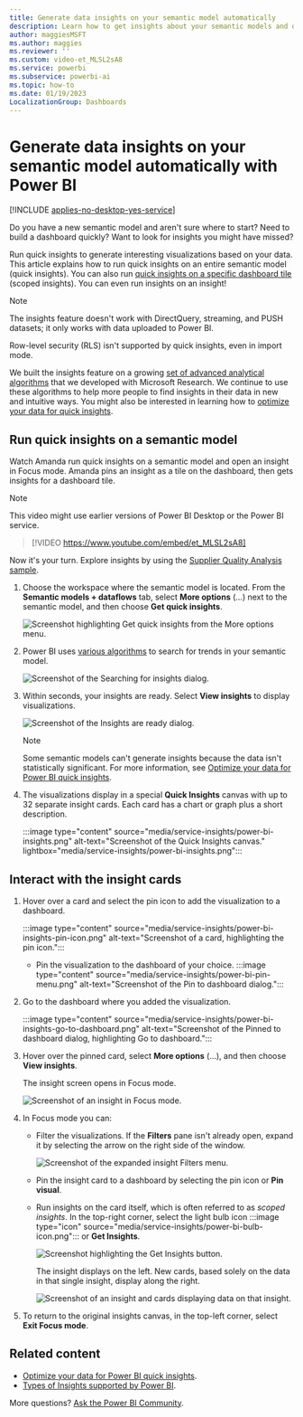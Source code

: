 ```yaml
---
title: Generate data insights on your semantic model automatically
description: Learn how to get insights about your semantic models and dashboard tiles.
author: maggiesMSFT
ms.author: maggies
ms.reviewer: ''
ms.custom: video-et_MLSL2sA8
ms.service: powerbi
ms.subservice: powerbi-ai
ms.topic: how-to
ms.date: 01/19/2023
LocalizationGroup: Dashboards
---
```

# Generate data insights on your semantic model automatically with Power BI

[!INCLUDE [applies-no-desktop-yes-service](../includes/applies-no-desktop-yes-service.md)]

Do you have a new semantic model and aren't sure where to start? Need to build a dashboard quickly? Want to look for insights you might have missed?

Run quick insights to generate interesting visualizations based on your data. This article explains how to run quick insights on an entire semantic model (quick insights). You can also run [quick insights on a specific dashboard tile](../consumer/end-user-insights.md) (scoped insights). You can even run insights on an insight!

> [!NOTE]
> The insights feature doesn't work with DirectQuery, streaming, and PUSH datasets; it only works with data uploaded to Power BI.
>
> Row-level security (RLS) isn't supported by quick insights, even in import mode.
>

We built the insights feature on a growing [set of advanced analytical algorithms](../consumer/end-user-insight-types.md) that we developed with Microsoft Research. We continue to use these algorithms to help more people to find insights in their data in new and intuitive ways. You might also be interested in learning how to [optimize your data for quick insights](service-insights-optimize.md).

## Run quick insights on a semantic model

Watch Amanda run quick insights on a semantic model and open an insight in Focus mode. Amanda pins an insight as a tile on the dashboard, then gets insights for a dashboard tile.

> [!NOTE]
> This video might use earlier versions of Power BI Desktop or the Power BI service.

> [!VIDEO https://www.youtube.com/embed/et_MLSL2sA8]

Now it's your turn. Explore insights by using the [Supplier Quality Analysis sample](sample-supplier-quality.md).

1. Choose the workspace where the semantic model is located. From the **Semantic models + dataflows** tab, select **More options** (...) next to the semantic model, and then choose **Get quick insights**.

    ![Screenshot highlighting Get quick insights from the More options menu.](media/service-insights/power-bi-tab.png)
2. Power BI uses [various algorithms](../consumer/end-user-insight-types.md) to search for trends in your semantic model.

    ![Screenshot of the Searching for insights dialog.](media/service-insights/pbi_autoinsightssearching.png)
3. Within seconds, your insights are ready. Select **View insights** to display visualizations.

    ![Screenshot of the Insights are ready dialog.](media/service-insights/pbi_autoinsightsuccess.png)

    > [!NOTE]
    > Some semantic models can't generate insights because the data isn't statistically significant. For more information, see [Optimize your data for Power BI quick insights](service-insights-optimize.md).
    >

4. The visualizations display in a special **Quick Insights** canvas with up to 32 separate insight cards. Each card has a chart or graph plus a short description.

    :::image type="content" source="media/service-insights/power-bi-insights.png" alt-text="Screenshot of the Quick Insights canvas." lightbox="media/service-insights/power-bi-insights.png":::

## Interact with the insight cards

1. Hover over a card and select the pin icon to add the visualization to a dashboard.

    :::image type="content" source="media/service-insights/power-bi-insights-pin-icon.png" alt-text="Screenshot of a card, highlighting the pin icon.":::
    * Pin the visualization to the dashboard of your choice.
    :::image type="content" source="media/service-insights/power-bi-pin-menu.png" alt-text="Screenshot of the Pin to dashboard dialog.":::

2. Go to the dashboard where you added the visualization.

    :::image type="content" source="media/service-insights/power-bi-insights-go-to-dashboard.png" alt-text="Screenshot of the Pinned to dashboard dialog, highlighting Go to dashboard.":::

3. Hover over the pinned card, select **More options** (...), and then choose **View insights**.

    The insight screen opens in Focus mode.

    ![Screenshot of an insight in Focus mode.](media/service-insights/power-bi-insight-focus.png)
4. In Focus mode you can:

   * Filter the visualizations. If the **Filters** pane isn't already open, expand it by selecting the arrow on the right side of the window.

       ![Screenshot of the expanded insight Filters menu.](media/service-insights/power-bi-insights-filter-new.png)
   * Pin the insight card to a dashboard by selecting the pin icon or **Pin visual**.
   * Run insights on the card itself, which is often referred to as *scoped insights*. In the top-right corner, select the light bulb icon :::image type="icon" source="media/service-insights/power-bi-bulb-icon.png"::: or **Get Insights**.

       ![Screenshot highlighting the Get Insights button.](media/service-insights/pbi-autoinsights-tile.png)

     The insight displays on the left. New cards, based solely on the data in that single insight, display along the right.

       ![Screenshot of an insight and cards displaying data on that insight.](media/service-insights/power-bi-insights-on-insights-new.png)
5. To return to the original insights canvas, in the top-left corner, select **Exit Focus mode**.

## Related content

- [Optimize your data for Power BI quick insights](service-insights-optimize.md).
- [Types of Insights supported by Power BI](../consumer/end-user-insight-types.md).

More questions? [Ask the Power BI Community](https://community.powerbi.com/).
